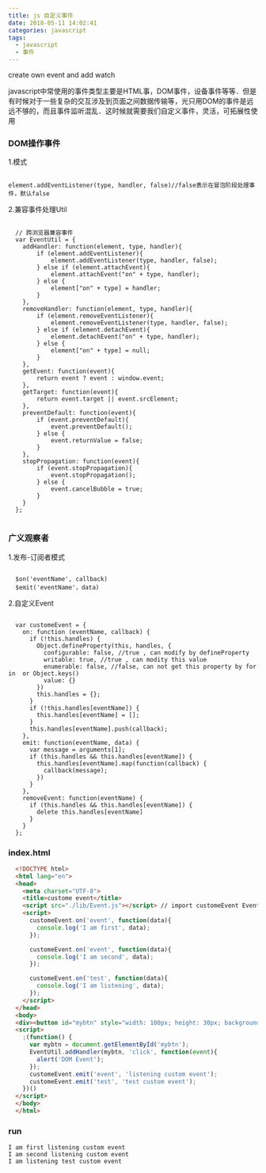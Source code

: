 ```yaml
---
title: js 自定义事件
date: 2018-05-11 14:02:41
categories: javascript
tags:
  - javascript
  - 事件
---
```


create own event and add watch
<!-- more -->
javascript中常使用的事件类型主要是HTML事，DOM事件，设备事件等等．但是有时候对于一些复杂的交互涉及到页面之间数据传输等，光只用DOM的事件是远远不够的，而且事件监听混乱．这时候就需要我们自定义事件，灵活，可拓展性使用

### DOM操作事件

1.模式
<pre><code class="javascript">
element.addEventListener(type, handler, false)//false表示在冒泡阶段处理事件，默认false
</code></pre>

2.兼容事件处理Util

<pre><code class="javascript">
  // 跨浏览器兼容事件
  var EventUtil = {
    addHandler: function(element, type, handler){
        if (element.addEventListener){
            element.addEventListener(type, handler, false);
        } else if (element.attachEvent){
            element.attachEvent("on" + type, handler);
        } else {
            element["on" + type] = handler;
        }
    },
    removeHandler: function(element, type, handler){
        if (element.removeEventListener){
            element.removeEventListener(type, handler, false);
        } else if (element.detachEvent){
            element.detachEvent("on" + type, handler);
        } else {
            element["on" + type] = null;
        }
    },
    getEvent: function(event){
        return event ? event : window.event;
    },
    getTarget: function(event){
        return event.target || event.srcElement;
    },
    preventDefault: function(event){
        if (event.preventDefault){
            event.preventDefault();
        } else {
            event.returnValue = false;
        }
    },
    stopPropagation: function(event){
        if (event.stopPropagation){
            event.stopPropagation();
        } else {
            event.cancelBubble = true;
        }
    }
  };

</code></pre>

### 广义观察者

1.发布-订阅者模式

<pre><code class="javascript">
  $on('eventName', callback)
  $emit('eventName'，data)
</code></pre>

2.自定义Event

<pre><code class="javascript">
  var customeEvent = {
    on: function (eventName, callback) {
      if (!this.handles) {
        Object.defineProperty(this, handles, {
          configurable: false, //true , can modify by defineProperty
          writable: true, //true , can modity this value
          enumerable: false, //false, can not get this property by for in  or Object.keys()
          value: {}
        })
        this.handles = {};
      }
      if (!this.handles[eventName]) {
        this.handles[eventName] = [];
      }
      this.handles[eventName].push(callback);
    },
    emit: function(eventName, data) {
      var message = arguments[1];
      if (this.handles && this.handles[eventName]) {
        this.handles[eventName].map(function(callback) {
          callback(message);
        })
      }
    },
    removeEvent: function(eventName) {
      if (this.handles && this.handles[eventName]) {
        delete this.handles[eventName]
      }
    }
  };
</pre></code>

### index.html

```html
  <!DOCTYPE html>
  <html lang="en">
  <head>
    <meta charset="UTF-8">
    <title>custome event</title>
    <script src="./lib/Event.js"></script> // import customeEvent EventUtil
    <script>
      customeEvent.on('event', function(data){
        console.log('I am first', data);
      });

      customeEvent.on('event', function(data){
        console.log('I am second', data);
      });

      customeEvent.on('test', function(data){
        console.log('I am listening', data);
      });
    </script>
  </head>
  <body>
  <div><button id="mybtn" style="width: 100px; height: 30px; background-color: red;">EventUtil</button></div>
  <script>
    ;(function() {
      var mybtn = document.getElementById('mybtn');
      EventUtil.addHandler(mybtn, 'click', function(event){
        alert('DOM Event');
      });
      customeEvent.emit('event', 'listening custom event');
      customeEvent.emit('test', 'test custom event');
    })()
  </script>
  </body>
  </html>
```

### run
```
I am first listening custom event
I am second listening custom event
I am listening test custom event

```
